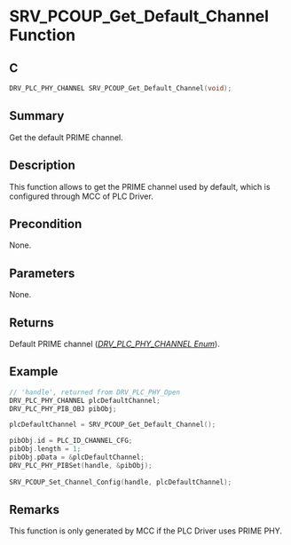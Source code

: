 # SRV_PCOUP_Get_Default_Channel Function

## C

```c
DRV_PLC_PHY_CHANNEL SRV_PCOUP_Get_Default_Channel(void);
```

## Summary

Get the default PRIME channel.

## Description

This function allows to get the PRIME channel used by default, which is configured through MCC of PLC Driver.

## Precondition

None.

## Parameters

None.

## Returns

Default PRIME channel ([*DRV_PLC_PHY_CHANNEL Enum*](GUID-D74B0E99-F889-4785-907E-AD92A06C9D2A.html)).

## Example

```c
// 'handle', returned from DRV_PLC_PHY_Open
DRV_PLC_PHY_CHANNEL plcDefaultChannel;
DRV_PLC_PHY_PIB_OBJ pibObj;

plcDefaultChannel = SRV_PCOUP_Get_Default_Channel();

pibObj.id = PLC_ID_CHANNEL_CFG;
pibObj.length = 1;
pibObj.pData = &plcDefaultChannel;
DRV_PLC_PHY_PIBSet(handle, &pibObj);
            
SRV_PCOUP_Set_Channel_Config(handle, plcDefaultChannel);
```

## Remarks

This function is only generated by MCC if the PLC Driver uses PRIME PHY.

